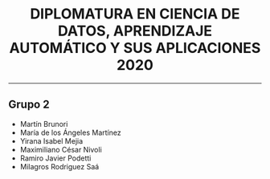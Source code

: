 # <div style="text-align: center"> DIPLOMATURA EN CIENCIA DE DATOS, APRENDIZAJE AUTOMÁTICO Y SUS APLICACIONES 2020 </div>
----

## Grupo 2

* Martín Brunori
* María de los Ángeles Martínez
* Yirana Isabel Mejia
* Maximiliano César Nivoli
* Ramiro Javier Podetti
* Milagros Rodriguez Saá